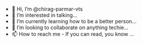 - 👋 Hi, I’m @chirag-parmar-vts
- 👀 I’m interested in talking...
- 🌱 I’m currently learning how to be a better person...
- 💞️ I’m looking to collaborate on anything techie...
- 📫 How to reach me - If you can read, you know ...

<!---
chirag-parmar-vts/chirag-parmar-vts is a ✨ special ✨ repository because its `README.md` (this file) appears on your GitHub profile.
You can click the Preview link to take a look at your changes.
--->
